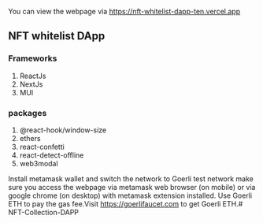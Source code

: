 You can view the webpage via https://nft-whitelist-dapp-ten.vercel.app

<h2>NFT whitelist DApp</h2>
<h3>Frameworks</h3>

1. ReactJs
2. NextJs
3. MUI
<h3>packages</h3>

1. @react-hook/window-size
2. ethers
3. react-confetti
4. react-detect-offline
5. web3modal

Install metamask wallet and switch the network to Goerli test network make sure you access the webpage via metamask web browser (on mobile) or via google chrome (on desktop) with metamask extension installed.
Use Goerli ETH to pay the gas fee.Visit https://goerlifaucet.com to get
Goerli ETH.#   N F T - C o l l e c t i o n - D A P P  
 